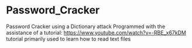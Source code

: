 # Password_Cracker
Password Cracker using a Dictionary attack
Programmed with the assistance of a tutorial: https://www.youtube.com/watch?v=-RBE_x67kDM
tutorial primarily used to learn how to read text files
